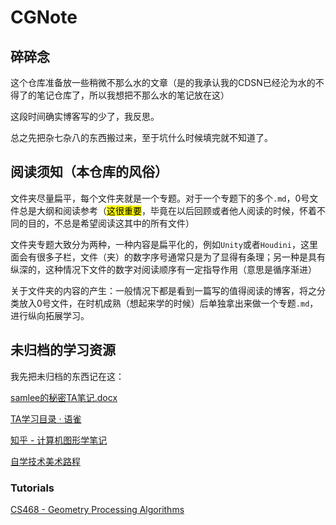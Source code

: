 # CGNote

## 碎碎念

这个仓库准备放一些稍微不那么水的文章（是的我承认我的CDSN已经沦为水的不得了的笔记仓库了，所以我想把不那么水的笔记放在这）

这段时间确实博客写的少了，我反思。

总之先把杂七杂八的东西搬过来，至于坑什么时候填完就不知道了。

## 阅读须知（本仓库的风俗）

文件夹尽量扁平，每个文件夹就是一个专题。对于一个专题下的多个`.md`，0号文件总是大纲和阅读参考（<mark>这很重要</mark>，毕竟在以后回顾或者他人阅读的时候，怀着不同的目的，不总是希望阅读这其中的所有文件）

文件夹专题大致分为两种，一种内容是扁平化的，例如`Unity`或者`Houdini`，这里面会有很多子栏，文件（夹）的数字序号通常只是为了显得有条理；另一种是具有纵深的，这种情况下文件的数字对阅读顺序有一定指导作用（意思是循序渐进）

关于文件夹的内容的产生：一般情况下都是看到一篇写的值得阅读的博客，将之分类放入0号文件，在时机成熟（想起来学的时候）后单独拿出来做一个专题`.md`，进行纵向拓展学习。

## 未归档的学习资源

我先把未归档的东西记在这：

[samlee的秘密TA笔记.docx](https://www.kdocs.cn/l/cbSqBT9pOXH5)

[TA学习目录 · 语雀](https://www.yuque.com/faded-1bfel/ohdnsq/znk7wv)

[知乎 - 计算机图形学笔记](https://zhuanlan.zhihu.com/p/613853684)

[自学技术美术路程](https://zhuanlan.zhihu.com/p/541765170)

### Tutorials

[CS468 -  Geometry Processing Algorithms](http://graphics.stanford.edu/courses/cs468-12-spring/)